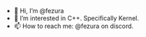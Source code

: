 - 👋 Hi, I’m @fezura
- 👀 I’m interested in C++. Specifically Kernel.
- 📫 How to reach me: @fezura on discord.

<!---
fezura/fezura is a ✨ special ✨ repository because its `README.md` (this file) appears on your GitHub profile.
You can click the Preview link to take a look at your changes.
--->

